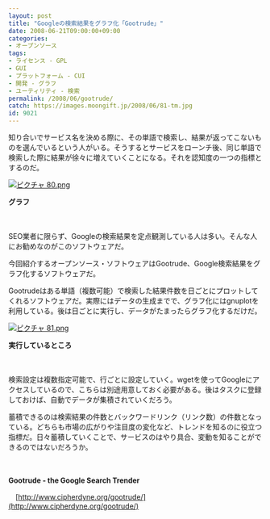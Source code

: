 ```yaml
---
layout: post
title: "Googleの検索結果をグラフ化「Gootrude」"
date: 2008-06-21T09:00:00+09:00
categories:
- オープンソース
tags: 
- ライセンス - GPL
- GUI
- プラットフォーム - CUI
- 開発 - グラフ
- ユーティリティ - 検索
permalink: /2008/06/gootrude/
catch: https://images.moongift.jp/2008/06/81-tm.jpg
id: 9021
---
```

知り合いでサービス名を決める際に、その単語で検索し、結果が返ってこないものを選んでいるという人がいる。そうするとサービスをローンチ後、同じ単語で検索した際に結果が徐々に増えていくことになる。それを認知度の一つの指標とするのだ。

  

[![ピクチャ 80.png](https://images.moongift.jp/2008/06/80-tm.jpg)](https://images.moongift.jp/2008/06/80.jpg)  
  
**グラフ**

  

　

  

SEO業者に限らず、Googleの検索結果を定点観測している人は多い。そんな人にお勧めなのがこのソフトウェアだ。

  

今回紹介するオープンソース・ソフトウェアはGootrude、Google検索結果をグラフ化するソフトウェアだ。

  
  
<!--more-->  

Gootrudeはある単語（複数可能）で検索した結果件数を日ごとにプロットしてくれるソフトウェアだ。実際にはデータの生成までで、グラフ化にはgnuplotを利用している。後は日ごとに実行し、データがたまったらグラフ化するだけだ。

  

[![ピクチャ 81.png](https://images.moongift.jp/2008/06/81-tm.jpg)](https://images.moongift.jp/2008/06/81.jpg)  
  
**実行しているところ**

  

　

  

検索設定は複数指定可能で、行ごとに設定していく。wgetを使ってGoogleにアクセスしているので、こちらは別途用意しておく必要がある。後はタスクに登録しておけば、自動でデータが集積されていくだろう。

  

蓄積できるのは検索結果の件数とバックワードリンク（リンク数）の件数となっている。どちらも市場の広がりや注目度の変化など、トレンドを知るのに役立つ指標だ。日々蓄積していくことで、サービスのはやり具合、変動を知ることができるのではないだろうか。

  

　

  

**Gootrude - the Google Search Trender**  
  
　[http://www.cipherdyne.org/gootrude/](http://www.cipherdyne.org/gootrude/)

  
